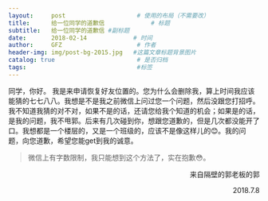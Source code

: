 ```yaml
---
layout:     post                    # 使用的布局（不需要改）
title:      给一位同学的道歉信             # 标题 
subtitle:   给一位同学的道歉信 #副标题
date:       2018-02-14             # 时间
author:     GFZ                     # 作者
header-img: img/post-bg-2015.jpg   #这篇文章标题背景图片
catalog: true                       # 是否归档
tags:                               #标签
---
```

同学，你好。 
我是来申请恢复好友位置的。您为什么会删除我，算上时间我应该能猜的七七八八。我想是不是我之前微信上问过您一个问题，然后没跟您打招呼。我不知道我猜的对不对，如果不是的话，还请您给我个知道的机会；如果是的话，是我的问题，我不甩郭。后来有几次碰到你，想跟您道歉的，但是几次都没能开了口。我想都是一个楼层的，又是一个班级的，应该不是像这样儿的😊。我的问题，向您道歉，希望您能get到我的诚意。
>微信上有字数限制，我只能想到这个方法了，实在抱歉😳。
 
 <p align="right">来自隔壁的郭老板的郭</p>
 <p align="right">2018.7.8</p>
